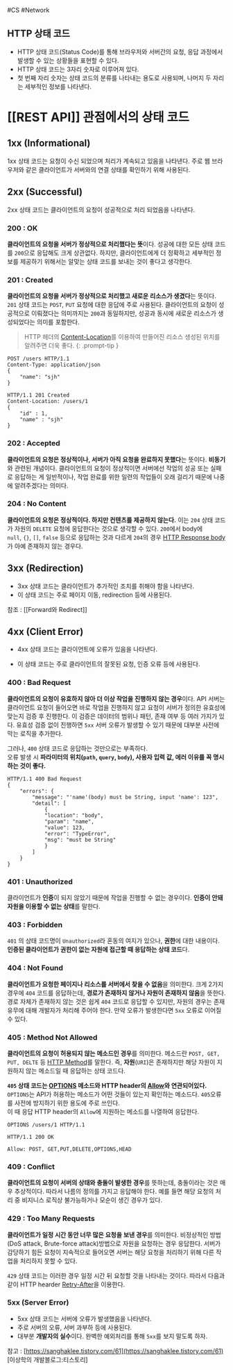 #CS #Network 

## HTTP 상태 코드
+ HTTP 상태 코드(Status Code)를 통해 브라우저와 서버간의 요청, 응답 과정에서 발생할 수 있는 상황들을 표현할 수 있다.
+ HTTP 상태 코드는 3자리 숫자로 이루어져 있다.
+ 첫 번째 자리 숫자는 상태 코드의 분류를 나타내는 용도로 사용되며, 나머지 두 자리는 세부적인 정보를 나타낸다.

# [[REST API]] 관점에서의 상태 코드
## 1xx (Informational)
1xx 상태 코드는 요청이 수신 되었으며 처리가 계속되고 있음을 나타낸다. 주로 웹 브라우저와 같은 클라이언트가 서버와의 연결 상태를 확인하기 위해 사용된다.

## 2xx (Successful)
2xx 상태 코드는 클라이언트의 요청이 성공적으로 처리 되었음을 나타낸다.

### 200 : OK
**클라이언트의 요청을 서버가 정상적으로 처리했다는 뜻**이다. 성공에 대한 모든 상태 코드를 `200`으로 응답해도 크게 상관없다. 하지만, 클라이언트에게 더 정확하고 세부적인 정보를 제공하기 위해서는 알맞는 상태 코드를 보내는 것이 좋다고 생각한다.

### 201 : Created
**클라이언트의 요청을 서버가 정상적으로 처리했고 새로운 리소스가 생겼다**는 뜻이다. `201` 상태 코드는 `POST`, `PUT` 요청에 대한 응답에 주로 사용된다. 클라이언트의 요청이 성공적으로 이뤄졌다는 의미까지는 `200`과 동일하지만, 성공과 동시에 새로운 리소스가 생성되었다는 의미를 포함한다.

> HTTP 헤더의 [Content-Location](https://developer.mozilla.org/en-US/docs/Web/HTTP/Headers/Content-Location)를 이용하여 만들어진 리소스 생성된 위치를 알려주면 더욱 좋다.
{: .prompt-tip }

```http
POST /users HTTP/1.1
Content-Type: application/json
{
    "name": "sjh"
}

HTTP/1.1 201 Created
Content-Location: /users/1
{
    "id" : 1,
    "name" : "sjh"
}

```

### 202 : Accepted
**클라이언트의 요청은 정상적이나, 서버가 아직 요청을 완료하지 못했다**는 뜻이다. **비동기**와 관련된 개념이다. 클라이언트의 요청이 정상적이면 서버에선 작업의 성공 또는 실패로 응답하는 게 일반적이나, 작업 완료를 위한 일련의 작업들이 오래 걸리기 때문에 나중에 알려주겠다는 의미다.

### 204 : No Content
**클라이언트의 요청은 정상적이다. 하지만 컨텐츠를 제공하지 않는다.** 이는 `204` 상태 코드가 자원의 `DELETE` 요청에 응답한다는 것으로 생각할 수 있다. `200`에서 body에 `null`, `{}`, `[]`, `false` 등으로 응답하는 것과 다르게 `204`의 경우 [HTTP Response body](https://en.wikipedia.org/wiki/HTTP_message_body)가 아예 존재하지 않는 경우다.


## 3xx (Redirection)
+ 3xx 상태 코드는 클라이언트가 추가적인 조치를 취해야 함을 나타낸다.
+ 이 상태 코드는 주로 페이지 이동, redirection 등에 사용된다.

참조 : [[Forward와 Redirect]]

## 4xx (Client Error)
+ 4xx 상태 코드는 클라이언트에 오류가 있음을 나타낸다.
- 이 상태 코드는 주로 클라이언트의 잘못된 요청, 인증 오류 등에 사용된다.

### 400 : Bad Request
**클라이언트의 요청이 유효하지 않아 더 이상 작업을 진행하지 않는 경우**이다. API 서버는 클라이언트 요청이 들어오면 바로 작업을 진행하지 않고 요청이 서버가 정의한 유효성에 맞는지 검증 후 진행한다. 이 검증은 데이터의 범위나 패턴, 존재 여부 등 여러 가지가 있다. 유효성 검증 없이 진행하면 `5xx` 서버 오류가 발생할 수 있기 때문에 대부분 사전에 막는 로직을 추가한다.

그러나, `400` 상태 코드로 응답하는 것만으로는 부족하다.    
오류 발생 시 **파라미터의 위치(`path`, `query`, `body`), 사용자 입력 값, 에러 이유를 꼭 명시하는 것이 좋다.**

```http
HTTP/1.1 400 Bad Request
{
    "errors": {
        "message": "'name'(body) must be String, input 'name': 123",
        "detail": [
            {
            "location": "body",
            "param": "name",
            "value": 123,
            "error": "TypeError",
            "msg": "must be String"
            }
        ]
    }   
}

```


### 401 : Unauthorized
클라이언트가 **인증**이 되지 않았기 때문에 작업을 진행할 수 없는 경우이다. **인증이 안돼 자원을 이용할 수 없는 상태**를 말한다.

### 403 : Forbidden
`401` 의 상태 코드명이 `Unauthorized`라 혼동의 여지가 있으나, **권한**에 대한 내용이다. **인증된 클라이언트가 권한이 없는 자원에 접근할 때 응답하는 상태 코드**다.

### 404 : Not Found
**클라이언트가 요청한 페이지나 리소스를 서버에서 찾을 수 없음**을 의미한다. 크게 2가지 경우에 `404` 코드를 응답하는데, **경로가 존재하지 않거나 자원이 존재하지 않음**을 뜻한다. 경로 자체가 존재하지 않는 것은 쉽게 `404` 코드로 응답할 수 있지만, 자원의 경우는 존재 유무에 대해 개발자가 처리해 주어야 한다. 만약 오류가 발생한다면 `5xx` 오류로 이어질 수 있다.

### 405 : Method Not Allowed
**클라이언트의 요청이 허용되지 않는 메소드인 경우**를 의미한다. 메소드란 `POST, GET, PUT, DELTE` 등 [HTTP Method](https://developer.mozilla.org/ko/docs/Web/HTTP/Methods)를 말한다. 즉, **자원**(`URI`)은 존재하지만 해당 자원이 지원하지 않는 메소드일 때 응답하는 상태 코드다.

**`405` 상태 코드는 [OPTIONS](https://developer.mozilla.org/ko/docs/Web/HTTP/Methods/OPTIONS) 메소드와 HTTP header의 [Allow](https://developer.mozilla.org/en-US/docs/Web/HTTP/Headers/Allow)와 연관되어있다.** `OPTIONS`는 API가 허용하는 메소드가 어떤 것들이 있는지 확인하는 메소드다. `405`오류를 사전에 방지하기 위한 용도에 주로 쓰인다.   
이 때 응답 HTTP header의 `Allow`에  지원하는 메소드를 나열하여 응답한다.

```http
OPTIONS /users/1 HTTP/1.1

HTTP/1.1 200 OK

Allow: POST, GET,PUT,DELETE,OPTIONS,HEAD
```

### 409 : Conflict
**클라이언트의 요청이 서버의 상태와 충돌이 발생한 경우**를 뜻하는데, 충돌이라는 것은 매우 추상적이다. 따라서 나름의 정의를 가지고 응답해야 한다. 예를 들면 해당 요청의 처리 중 비지니스 로직상 불가능하거나 모순이 생긴 경우가 있다.

### 429 : Too Many Requests
**클라이언트가 일정 시간 동안 너무 많은 요청을 보낸 경우**를 의미한다. 비정상적인 방법(DoS attack, Brute-force attack)방법으로 자원을 요청하는 경우 응답한다. 서버가 감당하기 힘든 요청이 지속적으로 들어오면 서버는 해당 요청을 처리하기 위해 다른 작업을 처리하지 못할 수 있다.

`429` 상태 코드는 이러한 경우 일정 시간 뒤 요청할 것을 나타내는 것이다. 따라서 다음과 같이 HTTP hearder [Retry-After](https://developer.mozilla.org/ko/docs/Web/HTTP/Headers/Retry-After)을 이용한다.


### 5xx (Server Error)
+ 5xx 상태 코드는 서버에 오류가 발생했음을 나타낸다.
+ 주로 서버의 오류, 서버 과부하 등에 사용된다.
+ 대부분 **개발자의 실수**이다. 완벽한 예외처리를 통해 `5xx`를 보지 말도록 하자.








참고 : [https://sanghaklee.tistory.com/61](https://sanghaklee.tistory.com/61) [이상학의 개발블로그:티스토리]
